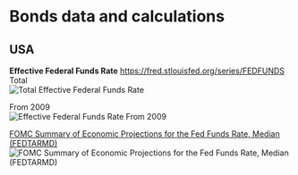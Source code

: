 # Bonds data and calculations         

## USA      
**Effective Federal Funds Rate** https://fred.stlouisfed.org/series/FEDFUNDS           
Total        
![Total Effective Federal Funds Rate](https://fred.stlouisfed.org/graph/fredgraph.png?g=1aSO3)

From 2009                   
![Effective Federal Funds Rate From 2009](https://fred.stlouisfed.org/graph/fredgraph.png?g=1bv4s)                    
           
[FOMC Summary of Economic Projections for the Fed Funds Rate, Median (FEDTARMD)](https://fred.stlouisfed.org/series/FEDTARMD)                       
![ FOMC Summary of Economic Projections for the Fed Funds Rate, Median (FEDTARMD)](https://fred.stlouisfed.org/graph/fredgraph.png?g=19eoE)              

